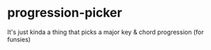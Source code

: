 # progression-picker
It's just kinda a thing that picks a major key & chord progression
(for funsies)
